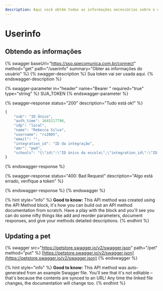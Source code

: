 ```yaml
---
description: Aqui você obtêm todas as informações necessárias sobre o usuário.
---
```


# Userinfo

## Obtendo as informações

{% swagger baseUrl="https://sso.specomunica.com.br/connect" method="get" path="/userinfo" summary="Obter as informações do usuário" %}
{% swagger-description %}
Sua token vai ser usada aqui.
{% endswagger-description %}

{% swagger-parameter in="header" name="Bearer " required="true" type="string" %}
SUA_TOKEN
{% endswagger-parameter %}

{% swagger-response status="200" description="Tudo está ok!" %}
```javascript
{
    "sub": "ID Único",
    "auth_time": 1645217796,
    "idp": "local",
    "name": "Rebecca Silva",
    "username": "rs2005",
    "email": "",
    "integration_id": "ID da integração",
    "amr": "pwd",
    "schools": "{\"id\":\"ID único da escola\",\"integration_id\":\"ID da integração (escola)\",\"user_id\":\"ID da escola\",\"name\":\"Nome de sua escola\",\"roles\":[\"ALUNO\"],\"time_zone\":\"E. South America Standard Time\",\"url\":\"psdXXXX.specomunica.com.br\"}"
}
```
{% endswagger-response %}

{% swagger-response status="400: Bad Request" description="Algo está errado, verifique a token" %}

{% endswagger-response %}
{% endswagger %}

{% hint style="info" %}
**Good to know:** This API method was created using the API Method block, it's how you can build out an API method documentation from scratch. Have a play with the block and you'll see you can do some nifty things like add and reorder parameters, document responses, and give your methods detailed descriptions.
{% endhint %}

## Updating a pet

{% swagger src="https://petstore.swagger.io/v2/swagger.json" path="/pet" method="put" %}
[https://petstore.swagger.io/v2/swagger.json](https://petstore.swagger.io/v2/swagger.json)
{% endswagger %}

{% hint style="info" %}
**Good to know:** This API method was auto-generated from an example Swagger file. You'll see that it's not editable – that's because the contents are synced to an URL! Any time the linked file changes, the documentation will change too.
{% endhint %}
